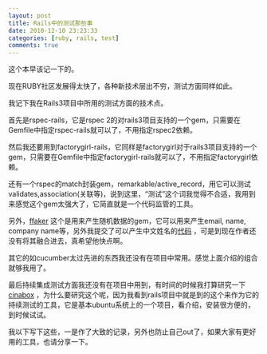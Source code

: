 ```yaml
---
layout: post
title: Rails中的测试那些事  
date: 2010-12-10 23:23:33
categories: [ruby, rails, test]
comments: true
---                        
```


这个本早该记一下的。

现在RUBY社区发展得太快了，各种新技术层出不穷，测试方面同样如此。

我记下我在Rails3项目中所用的测试方面的技术点。

首先是rspec-rails，它是rspec 2的对rails3项目支持的一个gem，只需要在Gemfile中指定rspec-rails就可以了，不用指定rspec2依赖。

然后我还要用到factorygirl-rails，它同样是factorygirl对于rails3项目支持的一个gem，只需要在Gemfile中指定factorygirl-rails就可以了，不用指定factorygirl依赖。

还有一个rspec的match封装gem，remarkable/active_record，用它可以测试 validates,association(关联等)，说到这里，“测试”这个词我觉得不合适，我用到来感觉这个gem太强大了，它简直就是一个代码监管的工具。

另外，[ffaker](https://github.com/EmmanuelOga/ffaker) 这个是用来产生随机数据的gem，它可以用来产生email, name, company name等，另外我提交了可以产生中文姓名的[代码](https://github.com/EmmanuelOga/ffaker/pull/9) ，可是到现在作者还没有将其融合进去，真希望他快点啊。

其它的如cucumber太过先进的东西我还没有在项目中常用。感觉上面介绍的组合就够我用了。

最后持续集成测试方面我还没有在项目中用到，有时间的时候我打算研究一下 [cinabox](https://github.com/rails/rails/blob/master/ci/ci_setup_notes.txt) ，为什么要研究这个呢，因为我看到rails项目中就是到的这个来作为它的持续测试的工具，它是基本ubuntu系统上的一个项目，看介绍，安装很方便的，到时候试试。

我以下写下这些，一是作了大致的记录，另外也防止自己out了，如果大家有更好用的工具，也请分享一下。
